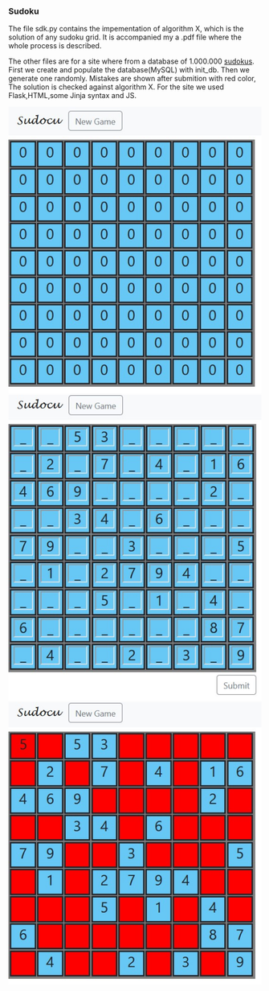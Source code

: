 ### Sudoku

The file sdk.py contains the impementation of algorithm X,
which is the solution of any sudoku grid.
It is accompanied my a .pdf file where the whole process is described.

The other files are for a site where from a database of 1.000.000 [sudokus](https://www.kaggle.com/bryanpark/sudoku).
First we create and populate the database(MySQL) with init_db.
Then we generate one randomly. Mistakes are shown after submition with red color, The solution is checked against algorithm X. For the site we used Flask,HTML,some Jinja syntax and JS.

![Home page!](home.jpg)
![New Game!](game.jpg)
![On submit!](submit.jpg)
